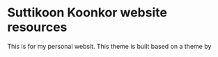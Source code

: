 # Suttikoon Koonkor website resources
This is for my personal websit. This theme is built based on a theme by 
